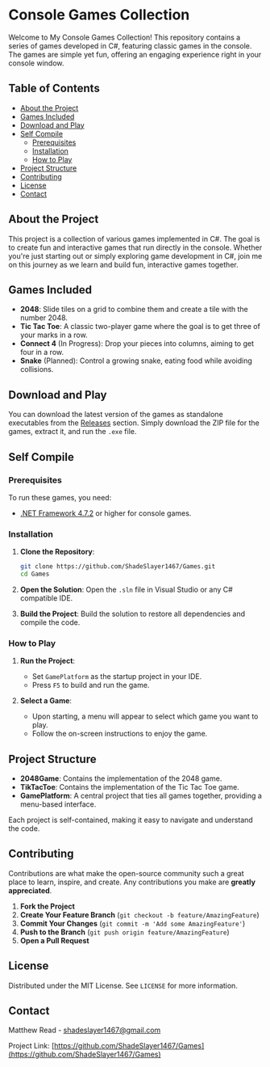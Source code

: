 # Console Games Collection

Welcome to My Console Games Collection! This repository contains a series of games developed in C#, featuring classic games in the console. The games are simple yet fun, offering an engaging experience right in your console window.

## Table of Contents

- [About the Project](#about-the-project)
- [Games Included](#games-included)
- [Download and Play](#Download-and-Play)
- [Self Compile](#Self-Compile)
  - [Prerequisites](#prerequisites)
  - [Installation](#installation)
  - [How to Play](#how-to-play)
- [Project Structure](#project-structure)
- [Contributing](#contributing)
- [License](#license)
- [Contact](#contact)

## About the Project

This project is a collection of various games implemented in C#. The goal is to create fun and interactive games that run directly in the console. Whether you're just starting out or simply exploring game development in C#, join me on this journey as we learn and build fun, interactive games together.

## Games Included

- **2048**: Slide tiles on a grid to combine them and create a tile with the number 2048.
- **Tic Tac Toe**: A classic two-player game where the goal is to get three of your marks in a row.
- **Connect 4** (In Progress): Drop your pieces into columns, aiming to get four in a row.
- **Snake** (Planned): Control a growing snake, eating food while avoiding collisions.

## Download and Play

You can download the latest version of the games as standalone executables from the [Releases](https://github.com/ShadeSlayer1467/Games/releases) section. Simply download the ZIP file for the games, extract it, and run the `.exe` file.

## Self Compile
### Prerequisites

To run these games, you need:

- [.NET Framework 4.7.2](https://dotnet.microsoft.com/download/dotnet-framework/net472) or higher for console games.

### Installation

1. **Clone the Repository**:
    ```bash
    git clone https://github.com/ShadeSlayer1467/Games.git
    cd Games
    ```

2. **Open the Solution**: Open the `.sln` file in Visual Studio or any C# compatible IDE.

3. **Build the Project**: Build the solution to restore all dependencies and compile the code.

### How to Play

1. **Run the Project**:
   - Set `GamePlatform` as the startup project in your IDE.
   - Press `F5` to build and run the game.
   
2. **Select a Game**:
   - Upon starting, a menu will appear to select which game you want to play.
   - Follow the on-screen instructions to enjoy the game.

## Project Structure

- **2048Game**: Contains the implementation of the 2048 game.
- **TikTacToe**: Contains the implementation of the Tic Tac Toe game.
- **GamePlatform**: A central project that ties all games together, providing a menu-based interface.

Each project is self-contained, making it easy to navigate and understand the code.

## Contributing

Contributions are what make the open-source community such a great place to learn, inspire, and create. Any contributions you make are **greatly appreciated**.

1. **Fork the Project**
2. **Create Your Feature Branch** (`git checkout -b feature/AmazingFeature`)
3. **Commit Your Changes** (`git commit -m 'Add some AmazingFeature'`)
4. **Push to the Branch** (`git push origin feature/AmazingFeature`)
5. **Open a Pull Request**

## License

Distributed under the MIT License. See `LICENSE` for more information.

## Contact

Matthew Read - [shadeslayer1467@gmail.com](mailto:shadeslayer1467@gmail.com)

Project Link: [https://github.com/ShadeSlayer1467/Games](https://github.com/ShadeSlayer1467/Games)
